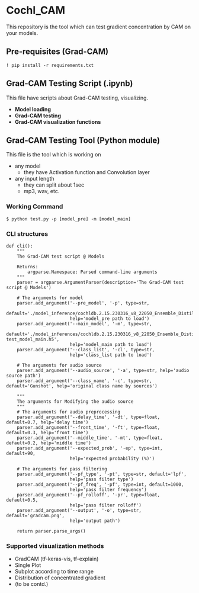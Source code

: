 # Cochl_CAM
This repository is the tool which can test gradient concentration by CAM on your models.


## Pre-requisites (Grad-CAM) 
```
! pip install -r requirements.txt
```

## Grad-CAM Testing Script (.ipynb)
This file have scripts about Grad-CAM testing, visualizing.
- **Model loading**
- **Grad-CAM testing**
- **Grad-CAM visualization functions**
 

## Grad-CAM Testing Tool (Python module)
This file is the tool which is working on 
- any model 
  - they have Activation function and Convolution layer
- any input length
  - they can split about 1sec
  - mp3, wav, etc.


### Working Command

```
$ python test.py -p [model_pre] -m [model_main] 
```

### CLI structures

```
def cli():
    """
    The Grad-CAM test script @ Models
    
    Returns:
        argparse.Namespace: Parsed command-line arguments
    """
    parser = argparse.ArgumentParser(description='The Grad-CAM test script @ Models')

    # The arguments for model
    parser.add_argument('--pre_model', '-p', type=str,
                        default='./model_inference/cochldb.2.15.230316_v8_22050_Ensemble_Distill_cochldb.2.15.230316_v8_Ensemble_Distill_22050_model_pre.h5', 
                        help='model_pre path to load')
    parser.add_argument('--main_model', '-m', type=str, 
                        default='./model_inferences/cochldb.2.15.230316_v8_22050_Ensemble_Distill_cochldb.2.15.230316_v8_Ensemble_Distill_22050_result_230615-test_model_main.h5',
                        help='model_main path to load')
    parser.add_argument('--class_list', '-cl', type=str,
                        help='class_list path to load')
    
    # The arguments for audio source
    parser.add_argument('--audio_source', '-a', type=str, help='audio source path')
    parser.add_argument('--class_name', '-c', type=str, default='Gunshot', help='original class name by sources')

    """
    The arguments for Modifying the audio source
    """
    # The arguments for audio preprocessing
    parser.add_argument('--delay_time', '-dt', type=float, default=0.7, help='delay time')
    parser.add_argument('--front_time', '-ft', type=float, default=0.3, help='front time')
    parser.add_argument('--middle_time', '-mt', type=float, default=0.2, help='middle time')
    parser.add_argument('--expected_prob', '-ep', type=int, default=90, 
                        help='expected probability (%)')
    
    # The arguments for pass filtering
    parser.add_argument('--pf_type', '-pt', type=str, default='lpf', 
                        help='pass filter type')
    parser.add_argument('--pf_freq', '-pf', type=int, default=1000, 
                        help='pass filter frequency')
    parser.add_argument('--pf_rolloff', '-pr', type=float, default=0.5, 
                        help='pass filter rolloff')
    parser.add_argument('--output', '-o', type=str, default='gradcam.png', 
                        help='output path')
    
    return parser.parse_args()
```


### Supported visualization methods 

- GradCAM (tf-keras-vis, tf-explain)
- Single Plot
- Subplot according to time range
- Distribution of concentrated gradient
- (to be contd.)

